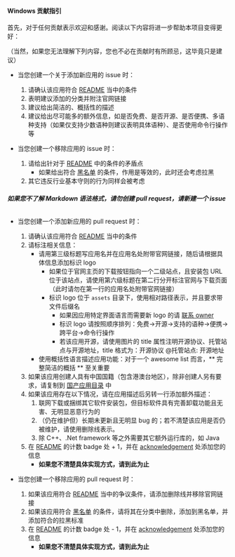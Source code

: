 #### Windows 贡献指引

首先，对于任何贡献表示欢迎和感谢。阅读以下内容将进一步帮助本项目变得更好：

（当然，如果您无法理解下列内容，您也不必在贡献时有所顾忌，这毕竟只是建议）

* 当您创建一个关于添加新应用的 issue 时：
    1. 请确认该应用符合 [README](https://github.com/EMLVIRUS/Amazing-Windows-Apps/blob/master/README.md) 当中的条件
    2. 表明建议添加的分类并附注官网链接
    3. 建议给出简洁的、概括性的描述
    4. 建议给出尽可能多的额外信息，如是否免费、是否开源、是否便携、多语种支持（如果仅支持少数语种则建议表明具体语种）、是否使用命令行操作等

* 当您创建一个移除应用的 issue 时：
    1. 请给出针对于 [README](https://github.com/EMLVIRUS/Amazing-Windows-Apps/blob/master/README.md) 中的条件的矛盾点
        * 如果给出符合 [黑名单](https://github.com/EMLVIRUS/Amazing-Windows-Apps/blob/master/blacklist.md) 的条件，作用是等效的，此时还会考虑拉黑
     2. 其它违反行业基本守则的行为同样会被考虑
 
###### **如果您不了解 Markdown 语法格式，请勿创建 pull request，请新建一个 issue**

* 当您创建一个添加新应用的 pull request 时：
    1. 请确认该应用符合 [README](https://github.com/EMLVIRUS/Amazing-Windows-Apps/blob/master/README.md) 当中的条件
    2. 请标注相关信息：
        * 请用第三级标题写应用名并在应用名处附带官网链接，随后请根据具体信息添加标识 logo
            * 如果位于官网主页的下载按钮指向一个二级站点，且安装包 URL 位于该站点，请使用第六级标题在第二行分开标注官网与下载页面（此时请勿在第一行的应用名处附带官网链接）
            * 标识 logo 位于 `assets` 目录下，使用相对路径表示，并且要求带文件后缀名
                * 如果因应用特定界面语言而需要新 logo 的请 [联系 owner](https://t.me/EMLVIRUS)
                * 标识 logo 请按照顺序排列：免费→开源→支持的语种→便携→跨平台→命令行操作
                * 若该应用开源，请使用图片的 title 属性注明开源协议、托管站点与开源地址，title 格式为：开源协议 @托管站点: 开源地址
       * 使用概括性语言描述应用功能：对于一个 awesome list 而言，** 完整简洁的概括 ** 至关重要
    3. 如果该应用创建人具有中国国籍（包含港澳台地区），除非创建人另有要求，请复制到 [国产应用目录](https://github.com/EMLVIRUS/Amazing-Windows-Apps/blob/master/china-apps.md) 中
    4. 如果该应用存在以下情况，请在应用描述后另转一行添加额外描述：
        1. 联网下载或捆绑其它软件安装包，但目标软件具有完善卸载功能且无害、无明显恶意行为的
        2. （仍在维护但）长期未更新且无明显 bug 的；若不清楚该应用是否仍被维护，请使用删除线表示。
        3. 除 C++、.Net framework 等之外需要其它额外运行库的，如 Java
    5. 在 [README](https://github.com/EMLVIRUS/Amazing-Windows-Apps/blob/master/README.md) 的计数 badge 处 + 1，并在 [acknowledgement](https://github.com/EMLVIRUS/Amazing-Windows-Apps/blob/master/acknowledgement.md) 处添加您的信息
        * **如果您不清楚具体实现方式，请到此为止**

* 当您创建一个移除应用的 pull request 时：
    1. 如果该应用符合 [README](https://github.com/EMLVIRUS/Amazing-Windows-Apps/blob/master/README.md) 当中的争议条件，请添加删除线并移除官网链接
    2. 如果该应用符合 [黑名单](https://github.com/EMLVIRUS/Amazing-Windows-Apps/blob/master/blacklist.md) 的条件，请将其在分类中删除，添加到黑名单，并添加符合的拉黑标准
    3. 在 [README](https://github.com/EMLVIRUS/Amazing-Windows-Apps/blob/master/README.md) 的计数 badge 处 - 1，并在 [acknowledgement](https://github.com/EMLVIRUS/Amazing-Windows-Apps/blob/master/acknowledgement.md) 处添加您的信息
        * **如果您不清楚具体实现方式，请到此为止**
